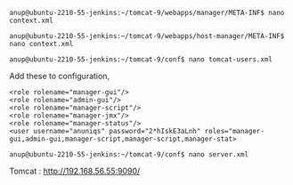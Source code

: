 `anup@ubuntu-2210-55-jenkins:~/tomcat-9/webapps/manager/META-INF$ nano context.xml`

`anup@ubuntu-2210-55-jenkins:~/tomcat-9/webapps/host-manager/META-INF$ nano context.xml`

`anup@ubuntu-2210-55-jenkins:~/tomcat-9/conf$ nano tomcat-users.xml`

Add these to configuration,

    <role rolename="manager-gui"/>
    <role rolename="admin-gui"/>
    <role rolename="manager-script"/>
    <role rolename="manager-jmx"/>
    <role rolename="manager-status"/>
    <user username="anuniqs" password="2*hIskE3aLnh" roles="manager-gui,admin-gui,manager-script,manager-script,manager-stat>


`anup@ubuntu-2210-55-jenkins:~/tomcat-9/conf$ nano server.xml`

Tomcat : http://192.168.56.55:9090/
